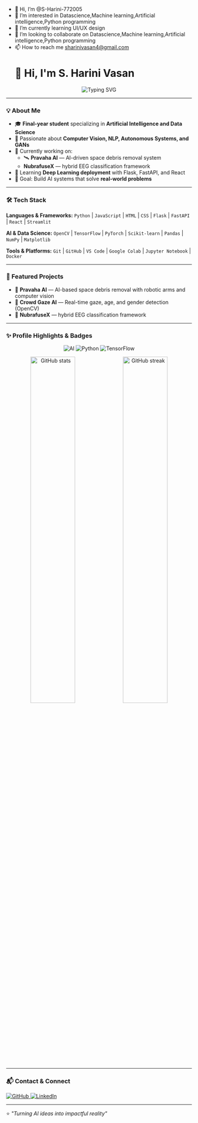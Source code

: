 - 👋 Hi, I’m @S-Harini-772005
- 👀 I’m interested in Datascience,Machine learning,Artificial intelligence,Python programming
- 🌱 I’m currently learning UI/UX design
- 💞️ I’m looking to collaborate on Datascience,Machine learning,Artificial intelligence,Python programming
- 📫 How to reach me sharinivasan4@gmail.com
  # 👋 Hi, I'm S. Harini Vasan

<div align="center">
  <!-- GitHub-safe animated SVG using external service -->
  <img src="https://readme-typing-svg.demolab.com?font=Segoe+UI&size=20&pause=1000&color=00D4FF&center=true&vCenter=true&width=800&lines=Final-year+AI+Student+•+Computer+Vision;Passionate+about+AI%2C+NLP%2C+and+Autonomous+Systems;Building+Pravaha+AI+and+NubrafuseX" alt="Typing SVG" />
</div>

---

### 💡 About Me

- 🎓 **Final-year student** specializing in **Artificial Intelligence and Data Science**
- 🤖 Passionate about **Computer Vision, NLP, Autonomous Systems, and GANs**
- 🔭 Currently working on:
  - 🛰 **Pravaha AI** — AI-driven space debris removal system
  - **NubrafuseX** — hybrid EEG classification framework
- 🌱 Learning **Deep Learning deployment** with Flask, FastAPI, and React
- 🎯 Goal: Build AI systems that solve **real-world problems**

---

### 🛠 Tech Stack

**Languages & Frameworks:** `Python` | `JavaScript` | `HTML` | `CSS` | `Flask` | `FastAPI` | `React` | `Streamlit`

**AI & Data Science:** `OpenCV` | `TensorFlow` | `PyTorch` | `Scikit-learn` | `Pandas` | `NumPy` | `Matplotlib`

**Tools & Platforms:** `Git` | `GitHub` | `VS Code` | `Google Colab` | `Jupyter Notebook` | `Docker`

---

### 📌 Featured Projects

- 🌟 **Pravaha AI** — AI-based space debris removal with robotic arms and computer vision
- 🌟 **Crowd Gaze AI** — Real-time gaze, age, and gender detection (OpenCV)
- 🌟 **NubrafuseX** — hybrid EEG classification framework

---

### ✨ Profile Highlights & Badges

<p align="center">
  <img src="https://img.shields.io/badge/AI-Computer%20Vision-blue?style=for-the-badge&logo=opencv" alt="AI" />
  <img src="https://img.shields.io/badge/Python-3.11-3776AB?style=for-the-badge&logo=python&logoColor=white" alt="Python" />
  <img src="https://img.shields.io/badge/Deep%20Learning-TensorFlow-orange?style=for-the-badge&logo=tensorflow" alt="TensorFlow" />
</p>

<p align="center">
  <img src="https://github-readme-stats.vercel.app/api?username=S-Harini-772005&show_icons=true&theme=tokyonight" alt="GitHub stats" width="49%" />
  <img src="https://github-readme-streak-stats.herokuapp.com/?user=S-Harini-772005&theme=tokyonight" alt="GitHub streak" width="49%" />
</p>

---

### 📬 Contact & Connect

<p>
  <a href="https://github.com/S-Harini-772005" target="_blank">
    <img src="https://img.shields.io/badge/GitHub-%23181717.svg?style=for-the-badge&logo=github&logoColor=white" alt="GitHub" />
  </a>
  <a href="https://www.linkedin.com/in/s-harini-vasan-49b39b2a1" target="_blank">
    <img src="https://img.shields.io/badge/LinkedIn-%230077B5.svg?style=for-the-badge&logo=linkedin&logoColor=white" alt="LinkedIn" />
  </a>
</p>

---

⭐ _"Turning AI ideas into impactful reality"_
